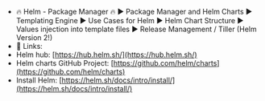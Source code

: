 - 🔥 Helm - Package Manager 🔥
  ► Package Manager and Helm Charts
  ► Templating Engine
  ► Use Cases for Helm
  ► Helm Chart Structure
  ► Values injection into template files
  ► Release Management / Tiller (Helm Version 2!)
- 🔗 Links:
- Helm hub: [https://hub.helm.sh/](https://hub.helm.sh/)
- Helm charts GitHub Project: [https://github.com/helm/charts](https://github.com/helm/charts)
- Install Helm: [https://helm.sh/docs/intro/install/](https://helm.sh/docs/intro/install/)